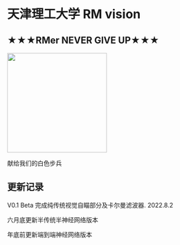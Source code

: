 # 天津理工大学 RM vision
## ★★★**RMer    NEVER    GIVE    UP★★★**

   <img src="https://github.com/longchengzhuo/TUT-ROBOMASTER-LIF/blob/main/docs/0.png" width="230px">

献给我们的白色步兵

## 更新记录
V0.1 Beta 完成纯传统视觉自瞄部分及卡尔曼滤波器. 2022.8.2

六月底更新半传统半神经网络版本

年底前更新端到端神经网络版本

